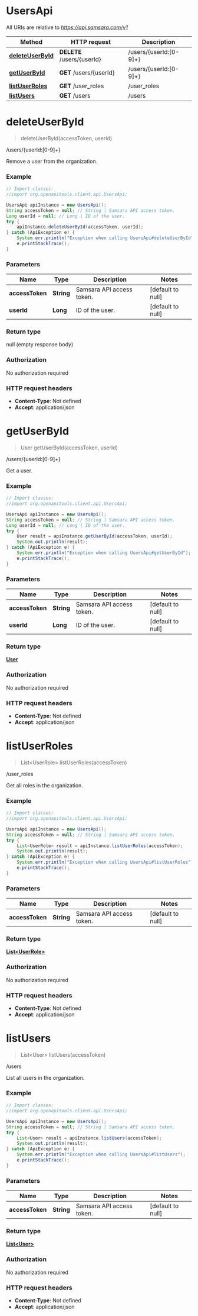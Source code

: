 # UsersApi

All URIs are relative to *https://api.samsara.com/v1*

Method | HTTP request | Description
------------- | ------------- | -------------
[**deleteUserById**](UsersApi.md#deleteUserById) | **DELETE** /users/{userId} | /users/{userId:[0-9]+}
[**getUserById**](UsersApi.md#getUserById) | **GET** /users/{userId} | /users/{userId:[0-9]+}
[**listUserRoles**](UsersApi.md#listUserRoles) | **GET** /user_roles | /user_roles
[**listUsers**](UsersApi.md#listUsers) | **GET** /users | /users


<a name="deleteUserById"></a>
# **deleteUserById**
> deleteUserById(accessToken, userId)

/users/{userId:[0-9]+}

Remove a user from the organization.

### Example
```java
// Import classes:
//import org.openapitools.client.api.UsersApi;

UsersApi apiInstance = new UsersApi();
String accessToken = null; // String | Samsara API access token.
Long userId = null; // Long | ID of the user.
try {
    apiInstance.deleteUserById(accessToken, userId);
} catch (ApiException e) {
    System.err.println("Exception when calling UsersApi#deleteUserById");
    e.printStackTrace();
}
```

### Parameters

Name | Type | Description  | Notes
------------- | ------------- | ------------- | -------------
 **accessToken** | **String**| Samsara API access token. | [default to null]
 **userId** | **Long**| ID of the user. | [default to null]

### Return type

null (empty response body)

### Authorization

No authorization required

### HTTP request headers

 - **Content-Type**: Not defined
 - **Accept**: application/json

<a name="getUserById"></a>
# **getUserById**
> User getUserById(accessToken, userId)

/users/{userId:[0-9]+}

Get a user.

### Example
```java
// Import classes:
//import org.openapitools.client.api.UsersApi;

UsersApi apiInstance = new UsersApi();
String accessToken = null; // String | Samsara API access token.
Long userId = null; // Long | ID of the user.
try {
    User result = apiInstance.getUserById(accessToken, userId);
    System.out.println(result);
} catch (ApiException e) {
    System.err.println("Exception when calling UsersApi#getUserById");
    e.printStackTrace();
}
```

### Parameters

Name | Type | Description  | Notes
------------- | ------------- | ------------- | -------------
 **accessToken** | **String**| Samsara API access token. | [default to null]
 **userId** | **Long**| ID of the user. | [default to null]

### Return type

[**User**](User.md)

### Authorization

No authorization required

### HTTP request headers

 - **Content-Type**: Not defined
 - **Accept**: application/json

<a name="listUserRoles"></a>
# **listUserRoles**
> List&lt;UserRole&gt; listUserRoles(accessToken)

/user_roles

Get all roles in the organization.

### Example
```java
// Import classes:
//import org.openapitools.client.api.UsersApi;

UsersApi apiInstance = new UsersApi();
String accessToken = null; // String | Samsara API access token.
try {
    List<UserRole> result = apiInstance.listUserRoles(accessToken);
    System.out.println(result);
} catch (ApiException e) {
    System.err.println("Exception when calling UsersApi#listUserRoles");
    e.printStackTrace();
}
```

### Parameters

Name | Type | Description  | Notes
------------- | ------------- | ------------- | -------------
 **accessToken** | **String**| Samsara API access token. | [default to null]

### Return type

[**List&lt;UserRole&gt;**](UserRole.md)

### Authorization

No authorization required

### HTTP request headers

 - **Content-Type**: Not defined
 - **Accept**: application/json

<a name="listUsers"></a>
# **listUsers**
> List&lt;User&gt; listUsers(accessToken)

/users

List all users in the organization.

### Example
```java
// Import classes:
//import org.openapitools.client.api.UsersApi;

UsersApi apiInstance = new UsersApi();
String accessToken = null; // String | Samsara API access token.
try {
    List<User> result = apiInstance.listUsers(accessToken);
    System.out.println(result);
} catch (ApiException e) {
    System.err.println("Exception when calling UsersApi#listUsers");
    e.printStackTrace();
}
```

### Parameters

Name | Type | Description  | Notes
------------- | ------------- | ------------- | -------------
 **accessToken** | **String**| Samsara API access token. | [default to null]

### Return type

[**List&lt;User&gt;**](User.md)

### Authorization

No authorization required

### HTTP request headers

 - **Content-Type**: Not defined
 - **Accept**: application/json

